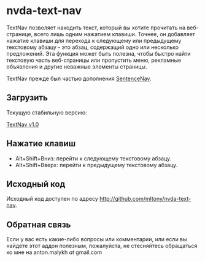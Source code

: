 # nvda-text-nav
TextNav позволяет находить текст, который вы хотите прочитать на веб-странице, всего лишь одним нажатием клавиши.
Точнее, он добавляет нажатие клавиши для перехода к следующему или предыдущему текстовому абзацу - это абзац, содержащий одно или несколько предложений.
Эта функция может быть полезна, чтобы быстро найти текстовую часть веб-страницы или пропустить меню, рекламные объявления и другие неважные элементы страницы.

TextNav прежде был частью дополнения [SentenceNav](https://github.com/mltony/nvda-sentence-nav/).
## Загрузить
Текущую стабильную версию:

[TextNav v1.0]()

## Нажатие клавиш
* Alt+Shift+Вниз: перейти к следующему текстовому абзацу.
* Alt+Shift+Вверх: перейти к предыдущему текстовому абзацу.

## Исходный код
Исходный код доступен по адресу <http://github.com/mltony/nvda-text-nav>.

## Обратная связь
Если у вас есть какие-либо вопросы или комментарии, или если вы найдете этот аддон полезным, пожалуйста, не стесняйтесь обращаться ко мне на anton.malykh *at* gmail.com